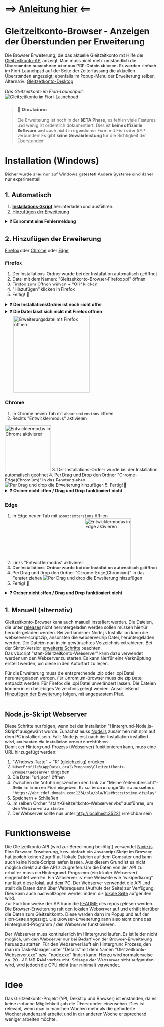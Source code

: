 # ==> [Anleitung hier](#1-automatisch) <==

# Gleitzeitkonto-Browser - Anzeigen der Überstunden per Erweiterung

Die Browser Erweiterung, die das aktuelle Gleitzeitkonto mit Hilfe der [Gleitzeitkonto-API](https://github.com/julius-boettger/gleitzeitkonto-api) anzeigt. Man muss nicht mehr umständlich die Überstunden ausrechnen oder aus PDF-Datein ablesen. Es werden einfach im Fiori-Launchpad auf der Seite der Zeiterfassung die aktuellen Überstunden angezeigt, ebenfalls im Popup-Menu der Erweiterung selber.
Alternativ: [Gleitzeitkonto-Desktop](https://github.com/julius-boettger/gleitzeitkonto-desktop)
<br><br>
*Das Gleitzeitkonto im Fiori-Launchpad:*
<br>
![Gleitzeitkonto im Fiori-Launchpad](./Assets/GleitzeitkontoFioriLaunchpad.png)

> ### 🚨 Disclaimer
> Die Erweiterung ist noch in der **BETA Phase**, es fehlen viele Features und wenig ist ordentlich dokumentiert. Dies ist **keine offizielle Software** und auch nicht in irgendeiner Form mit Fiori oder SAP verbunden! Es gibt **keine Gewährleistung** für die Richtigkeit der Überstunden!

# Installation (Windows)
Bisher wurde alles nur auf Windows getestet! Andere Systeme sind daher nur experimentell.

## 1. Automatisch 

1. **[Installations-Skript](https://github.com/NilsPvR/Gleitzeitkonto-Browser/releases/download/v1.1.0/install_Gleitzeitkonto-Browser-GUI.hta)** herunterladen und ausführen.
2. [Hinzufügen der Erweiterung](#2-hinzufügen-der-erweiterung)

<details><summary><b>❓ Es kommt eine Fehlermeldung</b></summary>
    <i>Folgende Fehlermeldung kann auftauchen:</i><br>
    <img src="Assets/Errormsg-Scanning-by-Defender.png" alt="Fehlermeldung durch Defender">
    <br><br>
    <p>Die Fehlermeldung taucht auf, wenn der Antivirus, die Datei noch nicht vollständig überprüft und frei gegeben hat. Eine solche Überprüfung passiert automatisch und kann leider einige Zeit dauern.<p>
    <p>Mit Admin Rechten kann diese Überprüfung übersprungen werden.</p>
    <ol>
        <li>"Windows-Sicherheit" öffnen</li>
        <li>"Viren- & Bedrohungsschutz"</li>
        <li>Unter "Einstellungen für Viren- und Bedrohungsschutz": "Einstellungen verwalten"</li>
        <li>Unter "Ausschlüsse" (weit unten): "Ausschlüsse hinzufügen oder entfernen"</li>
        <li>"Ausschluss hinzufügen"</li>
        <li>"Ordner"</li>
        <li><code>%UserProfile%\AppData\Local\Programs</code> in der Adressleite eingeben</li>
        <li>Ordner "Gleitzeitkonto-Browser" auswählen</li>
        <li>"Ordner auswählen"</li>
        <li>Der Antivirus ignoriert nun den Installations-Ordner und das Programm kann ausgeführt werden.
            <ol>
                <li>Hierzu "Windows-Taste" + "R" (gleichzeitig) drücken</li>
                <li><code>%UserProfile%\AppData\Local\Programs\Gleitzeitkonto-Browser</code> eingeben </li>
                <li>"start-Gleitzeitkonto-Webserver.vsb" ausführen</li>
            </ol>
        </li>
    </ol>

</details>

## 2. Hinzufügen der Erweiterung
[Firefox](#firefox) oder [Chrome](#chrome) oder [Edge](#edge)
<br>

### Firefox


1. Der Installations-Ordner wurde bei der Installation automatisch geöffnet
2. Datei mit dem Namen: "Gleitzeitkonto-Browser-Firefox.xpi" öffnen
3. Firefox zum Öffnen wählen + "OK" klicken
4. "Hinzufügen" klicken in Firefox
5. Fertig! 🥳


<details><summary><b>❓ Der InstallationsOrdner ist noch nicht offen</b></summary>
    <ol>
        <li>"Windows-Taste" + "R" (gleichzeitig) drücken</li>
        <li><code>%UserProfile%\AppData\Local\Programs\Gleitzeitkonto-Browser</code> eingeben + "OK" klicken</li>
    </ol>
</details>

<details><summary><b>❓ Die Datei lässt sich nicht mit Firefox öffnen</b></summary>
<ol>
    <li>In Firefox neuen Tab mit <code>about:addons</code> öffnen</li>
    <li>Links "Erweiterungen" auswählen</li>
    <li>"Erweiterungen verwalten" Einstellungsrad klicken</li>
    <li>"Add-on aus Datei installieren..." klicken</li>
    <img src="./Assets/Firefox-installation.png" alt="Installation in Firefox">
    <li>In die Adressleiste <code>%UserProfile%\AppData\Local\Programs\Gleitzeitkonto-Browser</code> eingeben und "Gleitzeitkonto-Browser-Firefox.xpi" auswählen</li>
    <li>"Öffnen" klicken</li>
    <li>Fertig! 🥳</li>
</ol>
</details>

<img alt="Erweiterungsdatei mit Firefox öffnen" src="Assets/Firefox-easy-installation.png" style="height: 250px; margin-left: 1.7rem">



### Chrome
1. In Chrome neuen Tab mit `about:extensions` öffnen
2. Rechts "Entwicklermodus" aktivieren<br>
<img src="./Assets/chrome-developer-mode.png" style="height: 150px;" alt="Entwicklermodus in Chrome aktivieren">
3. Der Installations-Ordner wurde bei der Installation automatisch geöffnet
4. Per Drag und Drop den Ordner "Chrome-Edge(Chromium)" in das Fenster ziehen
    <img src="./Assets/chrome-installation-draganddrop.PNG" alt="Per Drag und drop die Erweiterung hinzufügen">
5. Fertig! 🥳

<details><summary><b>❓ Ordner nicht offen / Drag und Drop funktioniert nicht</b></summary>
<ol>
    <li>"Entpackte Erweiterung laden" klicken<br>
    <img src="./Assets/chrome-installation.png" alt="Installation in Chrome">
    </li>
    <li>In die Adressleiste <code>%UserProfile%\AppData\Local\Programs\Gleitzeitkonto-Browser</code> eingeben und "Chrome-Edge(Chromium)" auswählen</li>
    <li>"Ordner auswählen" klicken</li>
    <li>Fertig! 🥳</li>
</ol>
</details>



### Edge
1. In Edge neuen Tab mit `about:extensions` öffnen
2. Links "Entwicklermodus" aktivieren
    <img src="./Assets/edge-developer-mode.png" style="height: 150px;" alt="Entwicklermodus in Edge aktivieren">
3. Der Installations-Ordner wurde bei der Installation automatisch geöffnet
4. Per Drag und Drop den Ordner "Chrome-Edge(Chromium)" in das Fenster ziehen
    <img src="./Assets/edge-installation-draganddrop.PNG" alt="Per Drag und drop die Erweiterung hinzufügen">
5. Fertig! 🥳



<details><summary><b>❓ Ordner nicht offen / Drag und Drop funktioniert nicht</b></summary>
<ol>
    <li>"Entpackte Erweiterung laden" klicken<br>
    <img src="./Assets/installation-edge.png" alt="Installation in Edge">
    </li>
    <li>In die Adressleiste <code>%UserProfile%\AppData\Local\Programs\Gleitzeitkonto-Browser</code> eingeben und "Chrome-Edge(Chromium)" auswählen</li>
    <li>"Ordner auswählen" klicken</li>
    <li>Fertig! 🥳</li>
</ol>
</details>



## 1. Manuell (alternativ)
Gleitzeitkonto-Browser kann auch manuell installiert werden. Die Dateien, die unter [releases](https://github.com/NilsPvR/Gleitzeitkonto-Browser/releases) nicht heruntergeladen werden sollen müssen hierfür heruntergeladen werden. Bei vorhandener Node.js Installation kann die webserver-script.zip, ansonsten die webserver.zip Datei, heruntergeladen werden. Die Dateien nun in ein gewünschtes Verzeichnis extrahieren. Bei der Skript-Version [erweiterte Schritte](#experten---nodejs-webserver) beachten.<br>
Das vbscript "start-Gleitzeitkonto-Webserver" kann dazu verwendet werden um den Webserver zu starten. Es kann hierfür eine Verknüpfung erstellt werden, um diese in den Autostart zu legen.

Für die Erweiterung muss die entsprechende .zip oder .xpi Datei heruntergeladen werden. Für Chromium-Browser muss die zip Datei entpackt werden. Für Firefox die .xpi Datei unverändert lassen. Die Dateien können in ein beliebiges Verzeichnis gelegt werden. Anschließend [Hinzufügen der Erweiterung](#2-hinzufügen-der-erweiterung) folgen, mit angepasstem Pfad.
<br><br>

## Node.js-Skript Webserver
Diese Schritte nur folgen, wenn bei der Installation "Hintergrund-Node.js-Skript" ausgewählt wurde. Zunächst muss [Node.js](https://nodejs.org/) zusammen mit npm auf dem PC installiert sein. Falls Node.js erst nach der Installation installiert wird, am besten die Installation erneut durchführen. <br>
Damit der Hintergrund-Prozess (Webserver) funktionieren kann, muss eine URL hinzugefügt werden:
1. "Windows-Taste" + "R" (gleichzeitig) drücken
2. `%UserProfile%\AppData\Local\Programs\Gleitzeitkonto-Browser\Webserver` eingeben
3. Die Datei "url.json" öffnen
4. Zwischen die Anführungszeichen den Link zur "Meine Zeitenübersicht"-Seite im internen Fiori eingeben. Es sollte dann ungefähr so aussehen:
   ```"https://abc.cdef.domain.com:1234/bla/bla/bla#btccatstime-display"```
5. Speichern + Schließen
6. Im selben Ordner "start-Gleitzeitkonto-Webserver.vbs" ausführen, um den Webserver zu starten
7. Der Webserver sollte nun unter [http://localhost:35221](http://localhost:35221) erreichbar sein

# Funktionsweise

Die Gleitzeitkonto-API (wird zur Berechnung benötigt) verwendet [Node.js](https://nodejs.org/). Eine Browser-Erweiterung, bzw. einfach ein Javascript Skript im Browser, hat jeodch keinen Zugriff auf lokale Dateien auf dem Computer und kann auch keine Node-Scripts laufen lassen. Aus diesem Grund ist es nicht möglich direkt auf die API zuzugreifen. Um die Daten von der API zu erhalten muss ein Hintergrund-Programm (ein lokaler Webserver) eingerichtet werden. Ein Webserver ist eine Webseite wie "wikipedia.org" nur läuft diese lokal, auf dem PC. Der Webserver verwendet die API und stellt die Daten dann über Webrequests (Aufrufe der Seite) zur Verfügung. Dies kann auch nachvollzogen werden indem die [lokale Seite](http://localhost:35221) aufgerufen wird. <br>
Zur Funktionsweise der API kann die [README](https://github.com/julius-boettger/gleitzeitkonto-api#readme) des repos gelesen werden.<br>
Die Browser-Erweiterung ruft den lokalen Webserver auf und erhält hierüber die Daten zum Gleitzeitkonto. Diese werden dann im Popup und auf der Fiori-Seite angezeigt. Die Browser-Erweiterung kann also nicht ohne das Hintergrund-Programm / den Webserver funktionieren.

Der Webserver muss kontinuierlich im Hintergrund laufen. Es ist leider nicht möglich, um den Webserver nur bei Bedarf von der Browser-Erweiterung heruas zu starten. Für den Webserver läuft ein Hintergrund Prozess, den man im Task-Manager unter "Details" mit dem Namen "Gleitzeitkonto-Webserver.exe" bzw. "node.exe" finden kann. Hierzu wird normalerweise ca. 20 - 40 MB RAM verbraucht. Solange der Webserver nicht aufgerufen wird, wird jedoch die CPU nicht (nur minimal) verwendet.<br>

# Idee
Das Gleitzeitkonto-Projekt (API, Dekstop und Browser) ist enstanden, da es keine einfache Möglichkeit gab die Überstunden einzusehen. Dies ist relevant, wenn man in manchen Wochen mehr als die geforderte Wochenstundenzahl arbeitet und in der anderen Woche entsprechend weniger arbeiten möchte.
